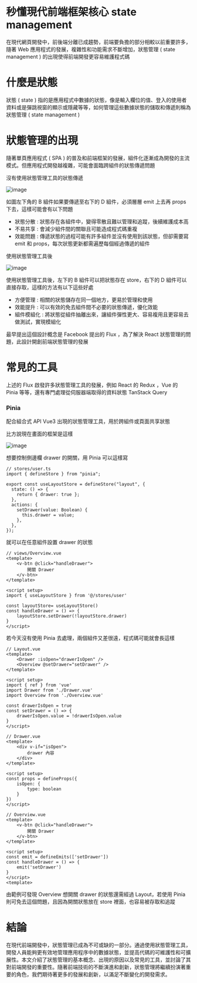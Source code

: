 # 秒懂現代前端框架核心 state management

在現代網頁開發中，前後端分離已成趨勢，前端要負擔的部分相較以前重要許多，隨著 Web 應用程式的發展，複雜性和功能需求不斷增加，狀態管理 ( state management ) 的出現使得前端開發更容易維護程式碼

# 什麼是狀態

狀態 ( state ) 指的是應用程式中數據的狀態，像是輸入欄位的值、登入的使用者資料或是彈跳視窗的顯示或隱藏等等，如何管理這些數據狀態的儲取和傳遞則稱為狀態管理 ( state management )

# 狀態管理的出現

隨著單頁應用程式 ( SPA ) 的普及和前端框架的發展，組件化逐漸成為開發的主流模式。但應用程式開發越複雜，可能會面臨跨組件的狀態傳遞問題

沒有使用狀態管理工具的狀態傳遞

![image](https://github.com/evechiu/fronend-state-management/blob/main/stateframe1.png)

如圖左下角的 B 組件如果要傳遞至右下的 D 組件，必須層層 emit 上去再 props 下去，這樣可能會有以下問題

- 狀態分散 : 狀態存在各組件中，變得零散且難以管理和追蹤，後續維護成本高
- 不易共享 : 會減少組件間的關聯且可能造成程式碼重複
- 效能問題 : 傳遞狀態的過程可能有許多組件並沒有使用到該狀態，但卻需要寫 emit 和 props，每次狀態更新都需遍歷每個經過傳遞的組件

使用狀態管理工具後

![image](https://github.com/evechiu/fronend-state-management/blob/main/stateframe2.png)

使用狀態管理工具後，左下的 B 組件可以把狀態存在 store，右下的 D 組件可以直接存取，這樣的方法有以下這些好處

- 方便管理 : 相關的狀態儲存在同一個地方，更易於管理和使用
- 效能提升 : 可以有效的免去組件間不必要的狀態傳遞，優化效能
- 組件模組化 : 將狀態從組件抽離出來，讓組件彈性更大、容易複用且更容易去做測試，實現模組化

最早提出這個設計概念是 Facebook 提出的 Flux ，為了解決 React 狀態管理的問題，此設計開創前端狀態管理的發展

# 常見的工具

上述的 Flux 啟發許多狀態管理工具的發展，例如 React 的 Redux ，Vue 的 Pinia 等等，還有專門處理從伺服器端取得的資料狀態 TanStack Query

### Pinia

配合組合式 API Vue3 出現的狀態管理工具，用於跨組件或頁面共享狀態

比方說現在畫面的框架是這樣

![image](https://github.com/evechiu/fronend-state-management/blob/main/layoutframe.png)

想要控制側邊欄 drawer 的開關，用 Pinia 可以這樣寫

```tsx
// stores/user.ts
import { defineStore } from "pinia";

export const useLayoutStore = defineStore("layout", {
  state: () => {
    return { drawer: true };
  },
  actions: {
    setDrawer(value: Boolean) {
      this.drawer = value;
    },
  },
});
```

就可以在任意組件設置 drawer 的狀態

```tsx
// views/Overview.vue
<template>
	<v-btn @click="handleDrawer">
		開關 Drawer
	</v-btn>
</template>

<script setup>
import { useLayoutStore } from '@/stores/user'

const layoutStore= useLayoutStore()
const handleDrawer = () => {
	layoutStore.setDrawer(!layoutStore.drawer)
}
</script>
```

若今天沒有使用 Pinia 去處理，兩個組件又差很遠，程式碼可能就會長這樣

```tsx
// Layout.vue
<template>
	<Drawer :isOpen="drawerIsOpen" />
	<Overview @setDrawer="setDrawer" />
</template>

<script setup>
import { ref } from 'vue'
import Drawer from './Drawer.vue'
import Overview from './Overview.vue'

const drawerIsOpen = true
const setDrawer = () => {
	drawerIsOpen.value = !drawerIsOpen.value
}
</script>

// Drawer.vue
<template>
	<div v-if="isOpen">
		drawer 內容
	</div>
</template>

<script setup>
const props = defineProps({
	isOpen: {
		type: boolean
	}
})
</script>

// Overview.vue
<template>
	<v-btn @click="handleDrawer">
		開關 Drawer
	</v-btn>
</template>

<script setup>
const emit = defineEmits(['setDrawer'])
const handleDrawer = () => {
	emit('setDrawer')
}
</script>
<template>
```

由範例可發現 Overview 想開關 drawer 的狀態還需經過 Layout，若使用 Pinia 則可免去這個問題，且因為開關狀態放在 store 裡面，也容易被存取和追蹤

# 結論

在現代前端開發中，狀態管理已成為不可或缺的一部分。通過使用狀態管理工具，開發人員能夠更有效地管理應用程序中的數據狀態，並提高代碼的可維護性和可擴展性。本文介紹了狀態管理的基本概念、出現的原因以及常見的工具，並討論了其對前端開發的重要性。隨著前端技術的不斷演進和創新，狀態管理將繼續扮演著重要的角色，我們期待著更多的發展和創新，以滿足不斷變化的開發需求。
